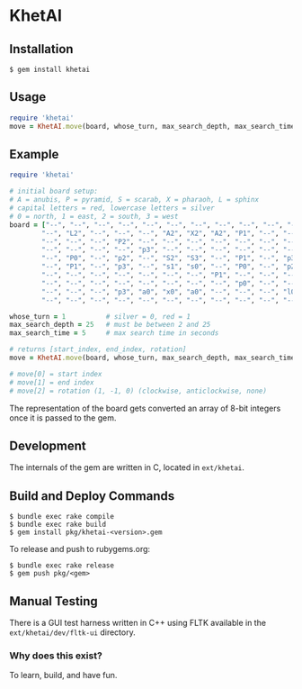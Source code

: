 # KhetAI

## Installation

    $ gem install khetai

## Usage
```ruby
require 'khetai'
move = KhetAI.move(board, whose_turn, max_search_depth, max_search_time)
```

## Example
```ruby
require 'khetai'

# initial board setup:
# A = anubis, P = pyramid, S = scarab, X = pharaoh, L = sphinx
# capital letters = red, lowercase letters = silver
# 0 = north, 1 = east, 2 = south, 3 = west
board = ["--", "--", "--", "--", "--", "--", "--", "--", "--", "--", "--", "--",
        "--", "L2", "--", "--", "--", "A2", "X2", "A2", "P1", "--", "--", "--",
        "--", "--", "--", "P2", "--", "--", "--", "--", "--", "--", "--", "--",
        "--", "--", "--", "--", "p3", "--", "--", "--", "--", "--", "--", "--",
        "--", "P0", "--", "p2", "--", "S2", "S3", "--", "P1", "--", "p3", "--",
        "--", "P1", "--", "p3", "--", "s1", "s0", "--", "P0", "--", "p2", "--",
        "--", "--", "--", "--", "--", "--", "--", "P1", "--", "--", "--", "--",
        "--", "--", "--", "--", "--", "--", "--", "--", "p0", "--", "--", "--",
        "--", "--", "--", "p3", "a0", "x0", "a0", "--", "--", "--", "l0", "--",
        "--", "--", "--", "--", "--", "--", "--", "--", "--", "--", "--", "--"]

whose_turn = 1          # silver = 0, red = 1
max_search_depth = 25   # must be between 2 and 25
max_search_time = 5     # max search time in seconds

# returns [start_index, end_index, rotation]
move = KhetAI.move(board, whose_turn, max_search_depth, max_search_time)

# move[0] = start index
# move[1] = end index
# move[2] = rotation (1, -1, 0) (clockwise, anticlockwise, none)
```

The representation of the board gets converted an array of 8-bit integers once it is passed to the gem.

## Development

The internals of the gem are written in C, located in `ext/khetai`.

## Build and Deploy Commands

    $ bundle exec rake compile
    $ bundle exec rake build
    $ gem install pkg/khetai-<version>.gem


To release and push to rubygems.org:

    $ bundle exec rake release
    $ gem push pkg/<gem>

## Manual Testing

There is a GUI test harness written in C++ using FLTK available in the `ext/khetai/dev/fltk-ui` directory.

### Why does this exist?

To learn, build, and have fun.